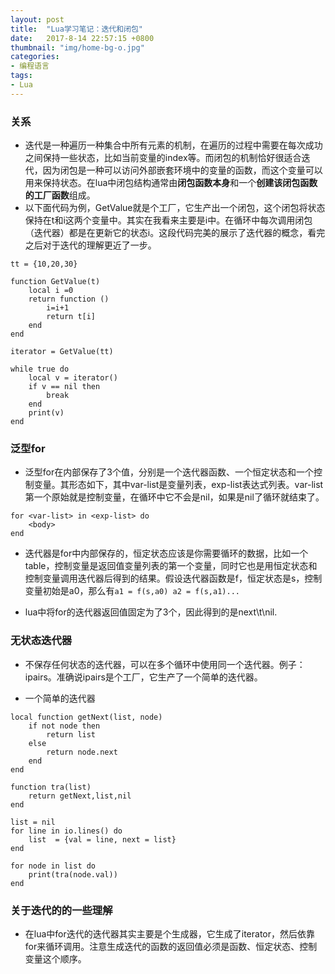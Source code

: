 ```yaml
---
layout: post
title:  "Lua学习笔记：迭代和闭包"
date:   2017-8-14 22:57:15 +0800
thumbnail: "img/home-bg-o.jpg"
categories: 
- 编程语言
tags:
- Lua
---
```



### 关系
- 迭代是一种遍历一种集合中所有元素的机制，在遍历的过程中需要在每次成功之间保持一些状态，比如当前变量的index等。而闭包的机制恰好很适合迭代，因为闭包是一种可以访问外部嵌套环境中的变量的函数，而这个变量可以用来保持状态。在lua中闭包结构通常由**闭包函数本身**和一个**创建该闭包函数的工厂函数**组成。
- 以下面代码为例，GetValue就是个工厂，它生产出一个闭包，这个闭包将状态保持在t和i这两个变量中。其实在我看来主要是i中。在循环中每次调用闭包（迭代器）都是在更新它的状态i。这段代码完美的展示了迭代器的概念，看完之后对于迭代的理解更近了一步。

<!--more-->

```
tt = {10,20,30}

function GetValue(t)
	local i =0
	return function ()
		i=i+1
		return t[i]
	end
end

iterator = GetValue(tt)

while true do
	local v = iterator()
	if v == nil then
		break
	end
	print(v)
end
```

### 泛型for
- 泛型for在内部保存了3个值，分别是一个迭代器函数、一个恒定状态和一个控制变量。其形态如下，其中var-list是变量列表，exp-list表达式列表。var-list第一个原始就是控制变量，在循环中它不会是nil，如果是nil了循环就结束了。

```
for <var-list> in <exp-list> do
    <body>
end
```

- 迭代器是for中内部保存的，恒定状态应该是你需要循环的数据，比如一个table，控制变量是返回值变量列表的第一个变量，同时它也是用恒定状态和控制变量调用迭代器后得到的结果。假设迭代器函数是f，恒定状态是s，控制变量初始是a0，那么有`a1 = f(s,a0) a2 = f(s,a1)...`

- lua中将for的迭代器返回值固定为了3个，因此得到的是next\t\nil.

### 无状态迭代器
- 不保存任何状态的迭代器，可以在多个循环中使用同一个迭代器。例子：ipairs。准确说ipairs是个工厂，它生产了一个简单的迭代器。

- 一个简单的迭代器

```
local function getNext(list, node)
	if not node then
		return list
	else
		return node.next
	end
end

function tra(list)
	return getNext,list,nil
end

list = nil
for line in io.lines() do
	list  = {val = line, next = list}
end

for node in list do
	print(tra(node.val))
end
```

### 关于迭代的的一些理解
- 在lua中for迭代的迭代器其实主要是个生成器，它生成了iterator，然后依靠for来循环调用。注意生成迭代的函数的返回值必须是函数、恒定状态、控制变量这个顺序。


